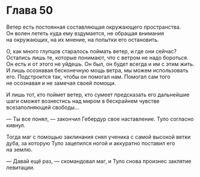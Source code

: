 # Глава 50

Ветер есть постоянная составляющая окружающего пространства. Он волен лететь куда ему вздумается, не обращая внимания на окружающих, на их мнение, на попытки его остановить. 

О, как много глупцов старалось поймать ветер, и где они сейчас? Остались лишь те, которые понимают, что с ветром не надо бороться. Он есть и от этого не уйдешь. Он был, он будет всегда и им с этим жить. И лишь осознавая бесконечную мощь ветра, мы можем использовать его. Подстроится так, чтобы он помогал нам. Помогал сам того не осознавая и не замечая своей помощи. 

И лишь тот, кто поймет ветер, кто сумеет предсказать его дальнейшие шаги сможет вознестись над миром в бескрайнем чувстве всезаполняющей свободы... 

— Ты все понял, — закончил Гебердур свое наставление. Туло согласно кивнул.

Тогда маг с помощью заклинания снял ученика с самой высокой ветки дуба, за которую Туло зацепился ногой и аккуратно поставил его на землю.

— Давай ещё раз, — скомандовал маг, и Туло снова произнес заклятие левитации.


